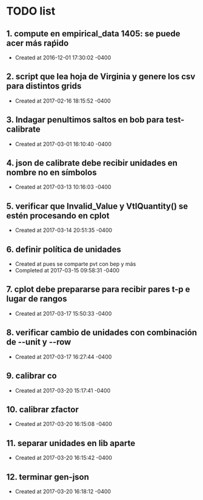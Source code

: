 # TODO list
## 1. compute en empirical_data 1405: se puede acer más raṕido
- Created at   2016-12-01 17:30:02 -0400

## 2. script que lea hoja de Virginia y genere los csv para distintos grids
- Created at   2017-02-16 18:15:52 -0400

## 3. Indagar penultimos saltos en bob para test-calibrate
- Created at   2017-03-01 16:10:40 -0400

## 4. json de calibrate debe recibir unidades en nombre no en símbolos
- Created at   2017-03-13 10:16:03 -0400

## 5. verificar que Invalid_Value y VtlQuantity() se estén procesando en cplot
- Created at   2017-03-14 20:51:35 -0400

## 6. definir política de unidades
- Created at    pues se comparte pvt con bep y más
- Completed at 2017-03-15 09:58:31 -0400

## 7. cplot debe prepararse para recibir pares t-p e lugar de rangos
- Created at   2017-03-17 15:50:33 -0400

## 8. verificar cambio de unidades con combinación de  --unit y --row 
- Created at   2017-03-17 16:27:44 -0400

## 9. calibrar co
- Created at   2017-03-20 15:17:41 -0400

## 10. calibrar zfactor
- Created at   2017-03-20 16:15:08 -0400

## 11. separar unidades en lib aparte
- Created at   2017-03-20 16:15:42 -0400

## 12. terminar gen-json
- Created at   2017-03-20 16:18:12 -0400


